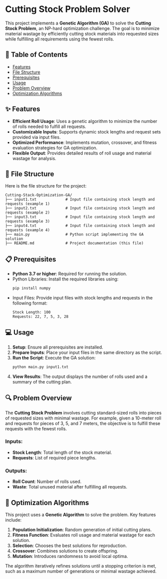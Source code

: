 # Cutting Stock Problem Solver  
This project implements a **Genetic Algorithm (GA)** to solve the **Cutting Stock Problem**, an NP-hard optimization challenge. The goal is to minimize material wastage by efficiently cutting stock materials into requested sizes while fulfilling all requirements using the fewest rolls.  

## 📝 Table of Contents  
- [Features](#features)  
- [File Structure](#file-structure)  
- [Prerequisites](#prerequisites)  
- [Usage](#usage)  
- [Problem Overview](#problem-overview)  
- [Optimization Algorithms](#optimization-algorithms)  

## ✨ Features  
- **Efficient Roll Usage**: Uses a genetic algorithm to minimize the number of rolls needed to fulfill all requests.  
- **Customizable Inputs**: Supports dynamic stock lengths and request sets provided via input files.  
- **Optimized Performance**: Implements mutation, crossover, and fitness evaluation strategies for GA optimization.  
- **Flexible Output**: Provides detailed results of roll usage and material wastage for analysis.  

## 📁 File Structure  
Here is the file structure for the project:  

```plaintext  
Cutting-Stack-Optimization-GA/  
├── input1.txt             # Input file containing stock length and requests (example 1)  
├── input2.txt             # Input file containing stock length and requests (example 2)  
├── input3.txt             # Input file containing stock length and requests (example 3)  
├── input4.txt             # Input file containing stock length and requests (example 4)  
├── main.py                # Python script implementing the GA solution  
├── README.md              # Project documentation (this file)  
```  

## 📋 Prerequisites  
- **Python 3.7 or higher**: Required for running the solution.  
- Python Libraries: Install the required libraries using:  
  ```bash  
  pip install numpy  
  ```  
- Input Files: Provide input files with stock lengths and requests in the following format:  
  ```plaintext  
  Stock Length: 100  
  Requests: 22, 7, 5, 3, 28  
  ```  

## 💻 Usage  
1. **Setup**: Ensure all prerequisites are installed.  
2. **Prepare Inputs**: Place your input files in the same directory as the script.  
3. **Run the Script**: Execute the GA solution:  
   ```bash  
   python main.py input1.txt  
   ```  
4. **View Results**: The output displays the number of rolls used and a summary of the cutting plan.  

## 🔍 Problem Overview  
The **Cutting Stock Problem** involves cutting standard-sized rolls into pieces of requested sizes with minimal wastage. For example, given a 10-meter roll and requests for pieces of 3, 5, and 7 meters, the objective is to fulfill these requests with the fewest rolls.  

### Inputs:  
- **Stock Length**: Total length of the stock material.  
- **Requests**: List of required piece lengths.  

### Outputs:  
- **Roll Count**: Number of rolls used.  
- **Waste**: Total unused material after fulfilling all requests.  

## 🧠 Optimization Algorithms  
This project uses a **Genetic Algorithm** to solve the problem. Key features include:  

1. **Population Initialization**: Random generation of initial cutting plans.  
2. **Fitness Function**: Evaluates roll usage and material wastage for each solution.  
3. **Selection**: Chooses the best solutions for reproduction.  
4. **Crossover**: Combines solutions to create offspring.  
5. **Mutation**: Introduces randomness to avoid local optima.  

The algorithm iteratively refines solutions until a stopping criterion is met, such as a maximum number of generations or minimal wastage achieved.  
